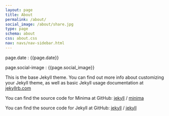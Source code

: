 ```yaml
---
layout: page
title: About
permalink: /about/
social_image: /about/share.jpg
type: page
schema: about
css: about.css
nav: navs/nav-sidebar.html
---
```



page.date : {{page.date}}

page.social-image : {{page.social_image}}

This is the base Jekyll theme. You can find out more info about customizing your Jekyll theme, as well as basic Jekyll usage documentation at [jekyllrb.com](https://jekyllrb.com/)

You can find the source code for Minima at GitHub:
[jekyll][jekyll-organization] /
[minima](https://github.com/jekyll/minima)

You can find the source code for Jekyll at GitHub:
[jekyll][jekyll-organization] /
[jekyll](https://github.com/jekyll/jekyll)


[jekyll-organization]: https://github.com/jekyll
